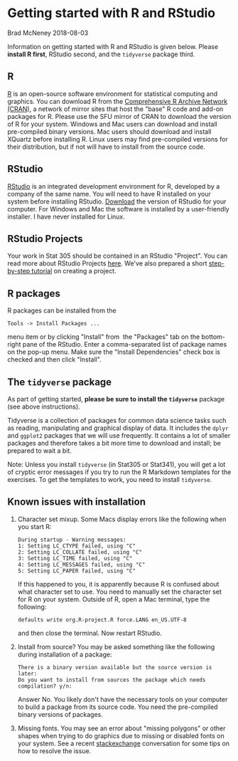 Getting started with R and RStudio
================
Brad McNeney
2018-08-03

Information on getting started with R and RStudio is given below. Please **install R first**, RStudio second, and the `tidyverse` package third.

R
-

[R](http://www.r-project.org) is an open-source software environment for statistical computing and graphics. You can download R from the [Comprehensive R Archive Network (CRAN)](http://cran.stat.sfu.ca), a network of mirror sites that host the "base" R code and add-on packages for R. Please use the SFU mirror of CRAN to download the version of R for your system. Windows and Mac users can download and install pre-compiled binary versions. Mac users should download and install XQuartz before installing R. Linux users may find pre-compiled versions for their distribution, but if not will have to install from the source code.

RStudio
-------

[RStudio](http://www.rstudio.com_) is an integrated development environment for R, developed by a company of the same name. You will need to have R installed on your system before installing RStudio. [Download](https://www.rstudio.com/products/rstudio/download/) the version of RStudio for your computer. For Windows and Mac the software is installed by a user-friendly installer. I have never installed for Linux.

RStudio Projects
----------------

Your work in Stat 305 should be contained in an RStudio "Project". You can read more about RStudio Projects [here](https://support.rstudio.com/hc/en-us/articles/200526207-Using-Projects). We've also prepared a short [step-by-step tutorial](https://github.com/SFUStatgen/RforStat2/blob/master/RTutorials/CreateProjRStudio/createProj.pdf) on creating a project.

R packages
----------

R packages can be installed from the

    Tools -> Install Packages ...

menu item or by clicking "Install" from  the "Packages" tab on the bottom-right pane of the RStudio. Enter a comma-separated list of package names on the pop-up menu. Make sure the "Install Dependencies" check box is checked and then click "Install".

The `tidyverse` package
-----------------------

As part of getting started, **please be sure to install the `tidyverse`** package (see above instructions).

Tidyverse is a collection of packages for common data science tasks such as reading, manipulating and graphical display of data. It includes the `dplyr` and `ggplot2` packages that we will use frequently. It contains a lot of smaller packages and therefore takes a bit more time to download and install; be prepared to wait a bit.

Note: Unless you install `tidyverse` (in Stat305 or Stat341), you will get a lot of cryptic error messages if you try to run the R Markdown templates for the exercises. To get the templates to work, you need to install `tidyverse`.

Known issues with installation
------------------------------

1.  Character set mixup. Some Macs display errors like the following when you start R:

        During startup - Warning messages:
        1: Setting LC_CTYPE failed, using "C" 
        2: Setting LC_COLLATE failed, using "C" 
        3: Setting LC_TIME failed, using "C" 
        4: Setting LC_MESSAGES failed, using "C" 
        5: Setting LC_PAPER failed, using "C"

    If this happened to you, it is apparently because R is confused about what character set to use. You need to manually set the character set for R on your system. Outside of R, open a Mac terminal, type the following:

        defaults write org.R-project.R force.LANG en_US.UTF-8

    and then close the terminal. Now restart RStudio.

2.  Install from source? You may be asked something like the following during installation of a package:

        There is a binary version available but the source version is later: 
        Do you want to install from sources the package which needs compilation? y/n: 

    Answer No. You likely don't have the necessary tools on your computer to build a package from its source code. You need the pre-compiled binary versions of packages.

3.  Missing fonts. You may see an error about "missing polygons" or other shapes when trying to do graphics due to missing or disabled fonts on your system. See a recent [stackexchange](http://stackoverflow.com/questions/10581440/error-in-grid-calll-textbounds-as-graphicsannotxlabel-xx-xy-polygon) conversation for some tips on how to resolve the issue.
